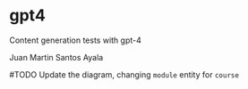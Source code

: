 # gpt4
Content generation tests with gpt-4


Juan Martin Santos Ayala

#TODO Update the diagram, changing `module` entity for `course`